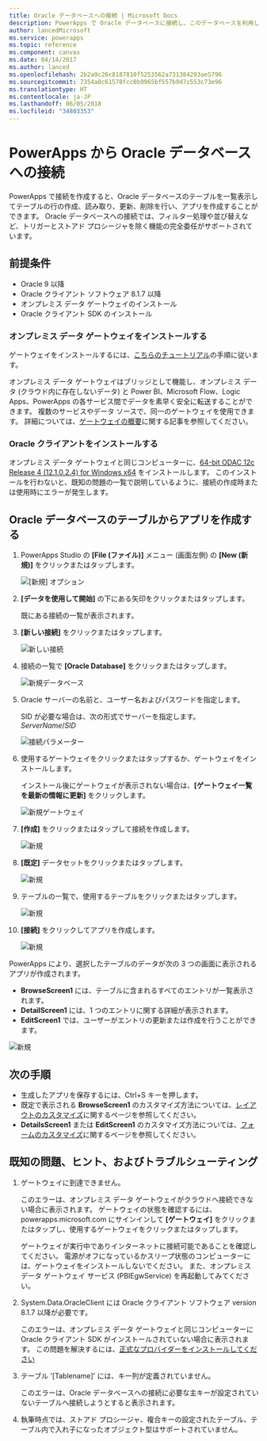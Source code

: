 ```yaml
---
title: Oracle データベースへの接続 | Microsoft Docs
description: PowerApps で Oracle データベースに接続し、このデータベースを利用してアプリを作成する方法について説明します。
author: lancedMicrosoft
ms.service: powerapps
ms.topic: reference
ms.component: canvas
ms.date: 04/14/2017
ms.author: lanced
ms.openlocfilehash: 2b2a9c26c8187810f5253562a731384293ae5796
ms.sourcegitcommit: 7354a0c61578fcc0b9965bf557b9d7c553c73e96
ms.translationtype: HT
ms.contentlocale: ja-JP
ms.lasthandoff: 06/05/2018
ms.locfileid: "34803353"
---
```

# <a name="connect-to-an-oracle-database-from-powerapps"></a>PowerApps から Oracle データベースへの接続
PowerApps で接続を作成すると、Oracle データベースのテーブルを一覧表示してテーブルの行の作成、読み取り、更新、削除を行い、アプリを作成することができます。 Oracle データベースへの接続では、フィルター処理や並び替えなど、トリガーとストアド プロシージャを除く機能の完全委任がサポートされています。

## <a name="prerequisites"></a>前提条件
* Oracle 9 以降
* Oracle クライアント ソフトウェア 8.1.7 以降
* オンプレミス データ ゲートウェイのインストール
* Oracle クライアント SDK のインストール

### <a name="install-an-on-premises-data-gateway"></a>オンプレミス データ ゲートウェイをインストールする
ゲートウェイをインストールするには、[こちらのチュートリアル](../gateway-management.md)の手順に従います。

オンプレミス データ ゲートウェイはブリッジとして機能し、オンプレミス データ (クラウド内に存在しないデータ) と Power BI、Microsoft Flow、Logic Apps、PowerApps の各サービス間でデータを素早く安全に転送することができます。 複数のサービスやデータ ソースで、同一のゲートウェイを使用できます。 詳細については、[ゲートウェイの概要](../gateway-reference.md)に関する記事を参照してください。

### <a name="install-oracle-client"></a>Oracle クライアントをインストールする
オンプレミス データ ゲートウェイと同じコンピューターに、[64-bit ODAC 12c Release 4 (12.1.0.2.4) for Windows x64](http://www.oracle.com/technetwork/database/windows/downloads/index-090165.html) をインストールします。 このインストールを行わないと、既知の問題の一覧で説明しているように、接続の作成時または使用時にエラーが発生します。

## <a name="create-an-app-from-a-table-in-an-oracle-database"></a>Oracle データベースのテーブルからアプリを作成する
1. PowerApps Studio の **[File (ファイル)]** メニュー (画面左側) の **[New (新規)]** をクリックまたはタップします。
   
   ![[新規] オプション](./media/connection-oracledb/new-app.png)
2. **[データを使用して開始]** の下にある矢印をクリックまたはタップします。
   
      既にある接続の一覧が表示されます。
3. **[新しい接続]** をクリックまたはタップします。
   
   ![新しい接続](./media/connection-oracledb/new-connection.png)
4. 接続の一覧で **[Oracle Database]** をクリックまたはタップします。
   
   ![新規データベース](./media/connection-oracledb/oracle-db.png)
5. Oracle サーバーの名前と、ユーザー名およびパスワードを指定します。
   
    SID が必要な場合は、次の形式でサーバーを指定します。<br>
    *ServerName*/*SID*
   
   ![接続パラメーター](./media/connection-oracledb/connection-params.png)
6. 使用するゲートウェイをクリックまたはタップするか、ゲートウェイをインストールします。
   
    インストール後にゲートウェイが表示されない場合は、**[ゲートウェイ一覧を最新の情報に更新]** をクリックします。
   
   ![新規ゲートウェイ](./media/connection-oracledb/choose-gateway.png)
7. **[作成]** をクリックまたはタップして接続を作成します。
   
   ![新規](./media/connection-oracledb/create-button.png)
8. **[既定]** データセットをクリックまたはタップします。
   
   ![新規](./media/connection-oracledb/choose-dataset.png)
9. テーブルの一覧で、使用するテーブルをクリックまたはタップします。
   
   ![新規](./media/connection-oracledb/choose-table.png)
10. **[接続]** をクリックしてアプリを作成します。
    
    ![新規](./media/connection-oracledb/connect-button.png)

PowerApps により、選択したテーブルのデータが次の 3 つの画面に表示されるアプリが作成されます。

* **BrowseScreen1** には、テーブルに含まれるすべてのエントリが一覧表示されます。
* **DetailScreen1** には、1 つのエントリに関する詳細が表示されます。
* **EditScreen1** では、ユーザーがエントリの更新または作成を行うことができます。

![新規](./media/connection-oracledb/afd-app.png)

## <a name="next-steps"></a>次の手順
* 生成したアプリを保存するには、Ctrl+S キーを押します。
* 既定で表示される **BrowseScreen1** のカスタマイズ方法については、[レイアウトのカスタマイズ](../customize-layout-sharepoint.md)に関するページを参照してください。
* **DetailsScreen1** または **EditScreen1** のカスタマイズ方法については、[フォームのカスタマイズ](../customize-forms-sharepoint.md)に関するページを参照してください。

## <a name="known-issues-tips-and-troubleshooting"></a>既知の問題、ヒント、およびトラブルシューティング
1. ゲートウェイに到達できません。
   
    このエラーは、オンプレミス データ ゲートウェイがクラウドへ接続できない場合に表示されます。 ゲートウェイの状態を確認するには、powerapps.microsoft.com にサインインして **[ゲートウェイ]** をクリックまたはタップし、使用するゲートウェイをクリックまたはタップします。
   
    ゲートウェイが実行中でありインターネットに接続可能であることを確認してください。 電源がオフになっているかスリープ状態のコンピューターには、ゲートウェイをインストールしないでください。 また、オンプレミス データ ゲートウェイ サービス (PBIEgwService) を再起動してみてください。
2. System.Data.OracleClient には Oracle クライアント ソフトウェア version 8.1.7 以降が必要です。
   
    このエラーは、オンプレミス データ ゲートウェイと同じコンピューターに Oracle クライアント SDK がインストールされていない場合に表示されます。 この問題を解決するには、[正式なプロバイダーをインストールしてください](https://go.microsoft.com/fwlink/p/?LinkID=272376)
3. テーブル '[Tablename]' には、キー列が定義されていません。
   
    このエラーは、Oracle データベースへの接続に必要な主キーが設定されていないテーブルへ接続しようとすると表示されます。
4. 執筆時点では、ストアド プロシージャ、複合キーの設定されたテーブル、テーブル内で入れ子になったオブジェクト型はサポートされていません。

